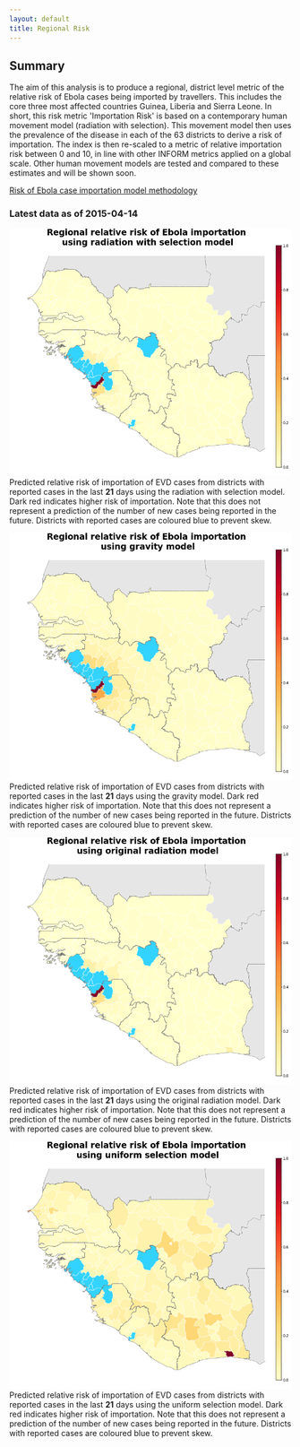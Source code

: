 ```yaml
---
layout: default
title: Regional Risk
---
```


## Summary

The aim of this analysis is to produce a regional, district level metric of the relative risk of Ebola cases being imported by travellers. This includes the core three most affected countries Guinea, Liberia and Sierra Leone. In short, this risk metric 'Importation Risk' is based on a contemporary human movement model (radiation with selection). This movement model then uses the prevalence of the disease in each of the 63 districts to derive a risk of importation. The index is then  re-scaled to a metric of relative importation risk between 0 and 10, in line with other INFORM metrics applied on a global scale. Other human movement models are tested and compared to these estimates and will be shown soon.

[Risk of Ebola case importation model methodology][Risk-doc]

[Risk-doc]: http://seeg-oxford.github.io/ebola-spread/local-risk-doc

### Latest data as of  2015-04-14

<a href="images/regional_prediction_radsel_france_large.png"><img src="images/regional_prediction_radsel_france.png" /></a>
Predicted relative risk of importation of EVD cases from districts with reported cases in the last <b>21</b> days using the radiation with selection model. Dark red indicates higher risk of importation. Note that this does not represent a prediction of the number of new cases being reported in the future. Districts with reported cases are coloured blue to prevent skew.

<a href="images/regional_prediction_gravity_france_large.png"><img src="images/regional_prediction_gravity_france.png" /></a>
Predicted relative risk of importation of EVD cases from districts with reported cases in the last <b>21</b> days using the gravity model. Dark red indicates higher risk of importation. Note that this does not represent a prediction of the number of new cases being reported in the future. Districts with reported cases are coloured blue to prevent skew.

<a href="images/regional_prediction_radiation_france_large.png"><img src="images/regional_prediction_radiation_france.png" /></a>
Predicted relative risk of importation of EVD cases from districts with reported cases in the last <b>21</b> days using the original radiation model. Dark red indicates higher risk of importation. Note that this does not represent a prediction of the number of new cases being reported in the future. Districts with reported cases are coloured blue to prevent skew.

<a href="images/regional_prediction_uniform_france_large.png"><img src="images/regional_prediction_uniform_france.png" /></a>
Predicted relative risk of importation of EVD cases from districts with reported cases in the last <b>21</b> days using the uniform selection model. Dark red indicates higher risk of importation. Note that this does not represent a prediction of the number of new cases being reported in the future. Districts with reported cases are coloured blue to prevent skew.